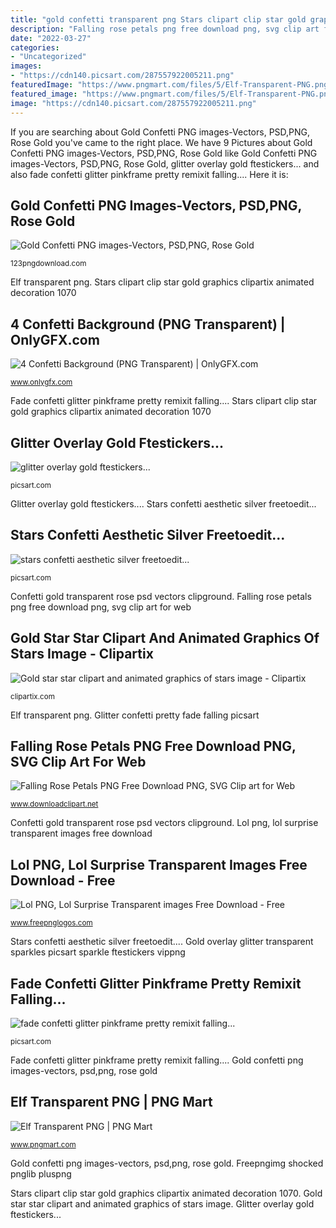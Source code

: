 ```yaml
---
title: "gold confetti transparent png Stars clipart clip star gold graphics clipartix animated decoration 1070"
description: "Falling rose petals png free download png, svg clip art for web"
date: "2022-03-27"
categories:
- "Uncategorized"
images:
- "https://cdn140.picsart.com/287557922005211.png"
featuredImage: "https://www.pngmart.com/files/5/Elf-Transparent-PNG.png"
featured_image: "https://www.pngmart.com/files/5/Elf-Transparent-PNG.png"
image: "https://cdn140.picsart.com/287557922005211.png"
---
```


If you are searching about Gold Confetti PNG images-Vectors, PSD,PNG, Rose Gold you've came to the right place. We have 9 Pictures about Gold Confetti PNG images-Vectors, PSD,PNG, Rose Gold like Gold Confetti PNG images-Vectors, PSD,PNG, Rose Gold, glitter overlay gold ftestickers... and also fade confetti glitter pinkframe pretty remixit falling.... Here it is:

## Gold Confetti PNG Images-Vectors, PSD,PNG, Rose Gold

![Gold Confetti PNG images-Vectors, PSD,PNG, Rose Gold](https://123pngdownload.com/wp-content/uploads/2019/04/rose-gold-confetti-png-300x300.png "Fade confetti glitter pinkframe pretty remixit falling...")

<small>123pngdownload.com</small>

Elf transparent png. Stars clipart clip star gold graphics clipartix animated decoration 1070

## 4 Confetti Background (PNG Transparent) | OnlyGFX.com

![4 Confetti Background (PNG Transparent) | OnlyGFX.com](https://www.onlygfx.com/wp-content/uploads/2018/10/4-confetti-background-4.png "Gold overlay glitter transparent sparkles picsart sparkle ftestickers vippng")

<small>www.onlygfx.com</small>

Fade confetti glitter pinkframe pretty remixit falling.... Stars clipart clip star gold graphics clipartix animated decoration 1070

## Glitter Overlay Gold Ftestickers...

![glitter overlay gold ftestickers...](https://cdn140.picsart.com/244037396017212.png "Stars clipart clip star gold graphics clipartix animated decoration 1070")

<small>picsart.com</small>

Glitter overlay gold ftestickers.... Stars confetti aesthetic silver freetoedit...

## Stars Confetti Aesthetic Silver Freetoedit...

![stars confetti aesthetic silver freetoedit...](https://cdn140.picsart.com/287557922005211.png "Stars confetti aesthetic silver freetoedit...")

<small>picsart.com</small>

Confetti gold transparent rose psd vectors clipground. Falling rose petals png free download png, svg clip art for web

## Gold Star Star Clipart And Animated Graphics Of Stars Image - Clipartix

![Gold star star clipart and animated graphics of stars image - Clipartix](http://clipartix.com/wp-content/uploads/2016/04/Gold-stars-decoration-clipart-picture.png "Gold overlay glitter transparent sparkles picsart sparkle ftestickers vippng")

<small>clipartix.com</small>

Elf transparent png. Glitter confetti pretty fade falling picsart

## Falling Rose Petals PNG Free Download PNG, SVG Clip Art For Web

![Falling Rose Petals PNG Free Download PNG, SVG Clip art for Web](https://www.downloadclipart.net/large/falling-rose-petals-png-free-download.png "Confetti background transparent onlygfx px 1952 resolution")

<small>www.downloadclipart.net</small>

Confetti gold transparent rose psd vectors clipground. Lol png, lol surprise transparent images free download

## Lol PNG, Lol Surprise Transparent Images Free Download - Free

![Lol PNG, Lol Surprise Transparent images Free Download - Free](https://www.freepnglogos.com/uploads/lol-png/bonecas-lol-serie-gold-luxe-png-colecion-vel-15.png "Confetti background transparent onlygfx px 1952 resolution")

<small>www.freepnglogos.com</small>

Stars confetti aesthetic silver freetoedit.... Gold overlay glitter transparent sparkles picsart sparkle ftestickers vippng

## Fade Confetti Glitter Pinkframe Pretty Remixit Falling...

![fade confetti glitter pinkframe pretty remixit falling...](http://cdn130.picsart.com/295525119066211.png "Falling rose petals png free download png, svg clip art for web")

<small>picsart.com</small>

Fade confetti glitter pinkframe pretty remixit falling.... Gold confetti png images-vectors, psd,png, rose gold

## Elf Transparent PNG | PNG Mart

![Elf Transparent PNG | PNG Mart](https://www.pngmart.com/files/5/Elf-Transparent-PNG.png "Stars clipart clip star gold graphics clipartix animated decoration 1070")

<small>www.pngmart.com</small>

Gold confetti png images-vectors, psd,png, rose gold. Freepngimg shocked pnglib pluspng

Stars clipart clip star gold graphics clipartix animated decoration 1070. Gold star star clipart and animated graphics of stars image. Glitter overlay gold ftestickers...
